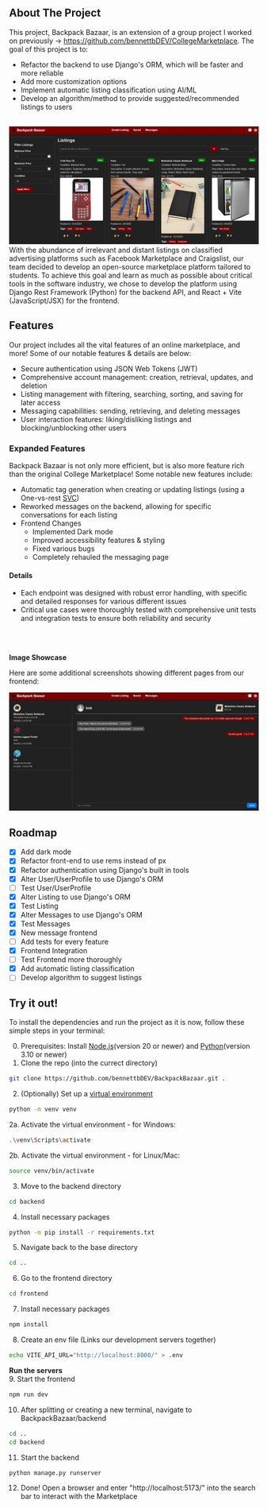 <!-- ABOUT THE PROJECT -->
## About The Project
This project, Backpack Bazaar, is an extension of a group project I worked on previously -> https://github.com/bennettbDEV/CollegeMarketplace. The goal of this project is to: 
- Refactor the backend to use Django's ORM, which will be faster and more reliable
- Add more customization options
- Implement automatic listing classification using AI/ML
- Develop an algorithm/method to provide suggested/recommended listings to users

<br>

<div align="center">
  <a href="https://github.com/bennettbDEV/BackpackBazaar">
    <img src="README_Images/homepage_example.jpg" alt="Home Page">
  </a>
</div>
With the abundance of irrelevant and distant listings on classified advertising platforms such as Facebook Marketplace and Craigslist,
our team decided to develop an open-source marketplace platform tailored to students. To achieve this goal and learn as much as possible about
critical tools in the software industry, we chose to develop the platform using Django Rest Framework (Python) for the backend API, and React + Vite (JavaScript/JSX) for the frontend. 

## Features
Our project includes all the vital features of an online marketplace, and more! Some of our notable features & details are below:
- Secure authentication using JSON Web Tokens (JWT)
- Comprehensive account management: creation, retrieval, updates, and deletion
- Listing management with filtering, searching, sorting, and saving for later access
- Messaging capabilities: sending, retrieving, and deleting messages
- User interaction features: liking/disliking listings and blocking/unblocking other users

### Expanded Features
Backpack Bazaar is not only more efficient, but is also more feature rich than the original College Marketplace!
Some notable new features include:

- Automatic tag generation when creating or updating listings (using a One-vs-rest [SVC](https://scikit-learn.org/stable/modules/generated/sklearn.svm.SVC.html))
- Reworked messages on the backend, allowing for specific conversations for each listing
- Frontend Changes
    - Implemented Dark mode
    - Improved accessibility features & styling
    - Fixed various bugs
    - Completely rehauled the messaging page
<h4>Details</h4>

- Each endpoint was designed with robust error handling, with specific and detailed responses for various different issues
- Critical use cases were thoroughly tested with comprehensive unit tests and integration tests to ensure both reliability and security

<br/>
<br/>

**Image Showcase**

Here are some additional screenshots showing different pages from our frontend:
<div>
  <a>
    <img src="README_Images/revamped_messaging_page.jpg" alt="Revamped Messaging Page">
  </a>
</div>

## Roadmap

- [X] Add dark mode
- [X] Refactor front-end to use rems instead of px
- [X] Refactor authentication using Django's built in tools
- [X] Alter User/UserProfile to use Django's ORM
- [ ] Test User/UserProfile
- [X] Alter Listing to use Django's ORM
- [X] Test Listing
- [X] Alter Messages to use Django's ORM
- [X] Test Messages
- [X] New message frontend
- [ ] Add tests for every feature
- [X] Frontend Integration
- [ ] Test Frontend more thoroughly
- [X] Add automatic listing classification
- [ ] Develop algorithm to suggest listings

## Try it out!
To install the dependencies and run the project as it is now, follow these simple steps in your terminal:

0. Prerequisites:
Install [Node.js](https://nodejs.org/en/download/package-manager)(version 20 or newer) and [Python](https://www.python.org/downloads/)(version 3.10 or newer)
1. Clone the repo (into the currect directory)
```sh
git clone https://github.com/bennettbDEV/BackpackBazaar.git .
```
2. (Optionally) Set up a [virtual environment](https://www.freecodecamp.org/news/how-to-setup-virtual-environments-in-python/)
```sh
python -m venv venv
```
2a. Activate the virtual environment - for Windows:
```sh
.\venv\Scripts\activate
```
2b. Activate the virtual environment - for Linux/Mac:
```sh
source venv/bin/activate
```
3. Move to the backend directory 
```sh
cd backend
```
4. Install necessary packages
```sh
python -m pip install -r requirements.txt
```
5. Navigate back to the base directory
```sh
cd ..
```
6. Go to the frontend directory
```sh
cd frontend
```
7. Install necessary packages
```sh
npm install
```
8. Create an env file (Links our development servers together)
```sh
echo VITE_API_URL="http://localhost:8000/" > .env
```
**Run the servers** <br/>
9. Start the frontend
```sh
npm run dev
```
10. After splitting or creating a new terminal, navigate to BackpackBazaar/backend
```sh
cd ..
cd backend
```
11. Start the backend
```sh
python manage.py runserver
```
12. Done!
    Open a browser and enter "http://localhost:5173/" into the search bar to interact with the Marketplace

